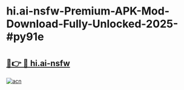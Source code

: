 # hi.ai-nsfw-Premium-APK-Mod-Download-Fully-Unlocked-2025-#py91e

# <h2><a href="https://bedroomkl.my?title=hi.ai-nsfw&ref=1AP">🔗👉 🔴 hi.ai-nsfw</a></h2>

[![acn](https://github.com/user-attachments/assets/0f9c940e-d8b0-45ae-aac7-cd30a18b3e1c)](https://bedroomkl.my?title=hi.ai-nsfw&ref=1AP)

